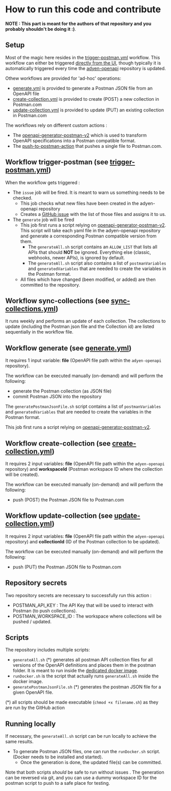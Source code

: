 # How to run this code and contribute

__NOTE : This part is meant for the authors of that repository and you probably shouldn't be doing it :)__.

## Setup

Most of the magic here resides in the [trigger-postman.yml](./.github/workflows/trigger-postman.yml) workflow.
This workflow can either be triggered [directly from the UI](https://github.com/Adyen/adyen-postman/actions/workflows/trigger-postman.yml), though typically it is automatically triggered every time the [adyen-openapi](https://github.com/Adyen/adyen-openapi/blob/main/.github/workflows/notify.yml) repository is updated.

Othew workflows are provided for 'ad-hoc' operations:
* [generate.yml](./.github/workflows/generate.yml) is provided to generate a Postman JSON file from an OpenAPI file
* [create-collection.yml](./.github/workflows/create-collection.yml) is provided to create (POST) a new collection in Postman.com
* [update-collection.yml](./.github/workflows/update-collection.yml) is provided to update (PUT) an existing collection in Postman.com


The workflows rely on different custom actions : 

* The [openapi-generator-postman-v2](https://github.com/gcatanese/openapi-generator-postman-v2) which is used to transform OpenAPI specifications into a Postman compatible format.
* The [push-to-postman-action](https://github.com/gcatanese/push-to-postman-action) that pushes a single file to Postman.com.


## Workflow trigger-postman (see [trigger-postman.yml](./.github/workflows/trigger-postman.yml))

When the workflow gets triggered :

* The `issue` job will be fired. It is meant to warn us something needs to be checked.
    * This job checks what new files have been created in the adyen-openapi repository
    * Creates a [GitHub issue](https://github.com/Adyen/adyen-postman/issues) with the list of those files and assigns it to us. 
* The `generate` job will be fired
    * This job first runs a script relying on [openapi-generator-postman-v2](https://github.com/gcatanese/openapi-generator-postman-v2). This script will take each yaml file in the adyen-openapi repository and generate a corresponding Postman compatible version from them.
        * The `generateAll.sh` script contains an `ALLOW_LIST` that lists all APIs that should **NOT** be ignored. Everything else (classic, webhooks, newer APIs), is ignored by default.
        *  The `generateAll.sh` script also contains a list of `postmanVariables` and `generatedVariables` that are needed to create the variables in the Postman format.
    * All files which have changed (been modified, or added) are then committed to the repository. 

## Workflow sync-collections (see [sync-collections.yml](./.github/workflows/sync-collections.yml))

It runs weekly and performs an update of each collection. The collections to update (including the Postman json file and the Collection id) are listed sequentially in the workflow file.

## Workflow generate (see [generate.yml](./.github/workflows/generate.yml))

It requires 1 input variable: **file** (OpenAPI file path within the `adyen-openapi` repository).

The workflow can be executed manually (on-demand) and will perform the following:
* generate the Postman collection (as JSON file)
* commit Postman JSON into the repository

The `generatePostmanJsonFile.sh` script contains a list of `postmanVariables` and `generatedVariables` that are needed to create the variables in the Postman format.

This job first runs a script relying on [openapi-generator-postman-v2](https://github.com/gcatanese/openapi-generator-postman-v2). 

## Workflow create-collection (see [create-collection.yml](./.github/workflows/create-collection.yml))

It requires 2 input variables: **file** (OpenAPI file path within the `adyen-openapi` repository) and **workspaceId** (Postman workspace ID where the collection will be created).

The workflow can be executed manually (on-demand) and will perform the following:
* push (POST) the Postman JSON file to Postman.com


## Workflow update-collection (see [update-collection.yml](./.github/workflows/update-collection.yml))

It requires 2 input variables: **file** (OpenAPI file path within the `adyen-openapi` repository) and **collectionId** (ID of the Postman collection to be updated).

The workflow can be executed manually (on-demand) and will perform the following:
* push (PUT) the Postman JSON file to Postman.com


## Repository secrets
 
Two repository secrets are necessary to successfully run this action : 

* POSTMAN_API_KEY : The API Key that will be used to interact with Postman (to push collections).
* POSTMAN_WORKSPACE_ID : The workspace where collections will be pushed / updated.

## Scripts

The repository includes multiple scripts:

* `generateAll.sh` (*) generates all postman API collection files for all versions of the OpenAPI definitions and places them in the postman folder. It is meant to run inside the [dedicated docker image](https://github.com/gcatanese/openapi-generator-postman-v2/).
* `runDocker.sh` is the script that actually runs `generateAll.sh` inside the docker image. 
* `generatePostmanJsonFile.sh` (*) generates the postman JSON file for a given OpenAPI file.

(*) all scripts should be made executable (`chmod +x filename.sh`) as they are run by the GitHub action

## Running locally

If necessary, the `generateAll.sh` script can be run locally to achieve the same results. 

* To generate Postman JSON files, one can run the `runDocker.sh` script. (Docker needs to be installed and started). 
    * Once the generation is done, the updated file(s) can be committed.

Note that both scripts _should_ be safe to run without issues . The generation can be reversed via git, and you can use a dummy workspace ID for the postman script to push to a safe place for testing.

